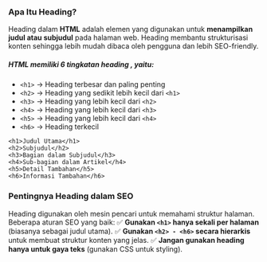 ### **Apa Itu Heading?**

Heading dalam **HTML** adalah elemen yang digunakan untuk **menampilkan judul atau subjudul** pada halaman web. Heading membantu strukturisasi konten sehingga lebih mudah dibaca oleh pengguna dan lebih SEO-friendly.

##### *HTML memiliki  **6 tingkatan heading** , yaitu:*

* `<h1>` → Heading terbesar dan paling penting
* `<h2>` → Heading yang sedikit lebih kecil dari `<h1>`
* `<h3>` → Heading yang lebih kecil dari `<h2>`
* `<h4>` → Heading yang lebih kecil dari `<h3>`
* `<h5>` → Heading yang lebih kecil dari `<h4>`
* `<h6>` → Heading terkecil

```
<h1>Judul Utama</h1>
<h2>Subjudul</h2>
<h3>Bagian dalam Subjudul</h3>
<h4>Sub-bagian dalam Artikel</h4>
<h5>Detail Tambahan</h5>
<h6>Informasi Tambahan</h6>

```

### **Pentingnya Heading dalam SEO**

Heading digunakan oleh mesin pencari untuk memahami struktur halaman. Beberapa aturan SEO yang baik:
✅ **Gunakan `<h1>` hanya sekali per halaman** (biasanya sebagai judul utama).
✅ **Gunakan `<h2> - <h6>` secara hierarkis** untuk membuat struktur konten yang jelas.
✅ **Jangan gunakan heading hanya untuk gaya teks** (gunakan CSS untuk styling).
